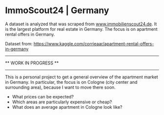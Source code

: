 # ImmoScout24 | Germany 
A dataset is analyzed that was scraped from www.immobilienscout24.de. It is the largest platform for real estate in Germany. The focus is on apartment rental offers in Germany.

Dataset from: https://www.kaggle.com/corrieaar/apartment-rental-offers-in-germany

---

** WORK IN PROGRESS ** 

--- 

This is a personal project to get a general overview of the apartment market in Germany. In particular, the focus is on Cologne (city center and surrounding area), because I want to move there soon.

* What prices can be expected? 
* Which areas are particularly expensive or cheap? 
* What does an average apartment in Cologne look like?
